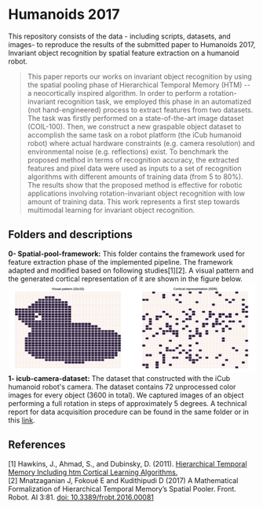 # Humanoids 2017

This repository consists of the data - including scripts, datasets, and images- to reproduce the results of the submitted paper to Humanoids 2017, Invariant object recognition by spatial feature extraction on a humanoid robot. 

> This paper reports our works on invariant object recognition by using the spatial pooling phase of Hierarchical Temporal Memory (HTM) -- a neocortically inspired algorithm.   In order to perform a rotation-invariant recognition task,  we employed this phase in an automatized (not hand-engineered) process to extract features from two datasets. The task was firstly performed on a state-of-the-art image dataset (COIL-100). Then, we construct a new graspable object dataset to accomplish the same task on a robot platform (the iCub humanoid robot) where actual hardware constraints (e.g. camera resolution) and environmental noise (e.g. reflections) exist. To benchmark the proposed method in terms of recognition accuracy, the extracted features and pixel data were used as inputs to a set of recognition algorithms with different amounts of training data (from 5 to 80%).  The results show that the proposed method is effective for robotic applications involving rotation-invariant object recognition with low amount of training data. This work represents a first step towards multimodal learning for invariant object recognition.  


## Folders and descriptions  
**0- Spatial-pool-framework:**  This folder contains the framework used for feature extraction phase of the implemented pipeline. The framework adapted and modified based on following studies[1][2]. A visual pattern and the generated cortical representation of it are shown in the figure below.![Visual pattern and cortical represention ](Figures/io.png)   
**1- icub-camera-dataset:**  The dataset that constructed with the iCub humanoid robot's camera. The dataset contains 72 unprocessed color images for every object (3600 in total). We captured images of an object performing a full rotation in steps of approximately 5 degrees. A technical report for data acquisition procedure can be found in the same folder or in this [link](icub-camera-dataset/report/dataset_report.pdf).    

 	

## References
[1] Hawkins, J., Ahmad, S., and Dubinsky, D. (2011). [Hierarchical Temporal Memory Including htm Cortical Learning Algorithms.](http://numenta.org/resources/HTM_CorticalLearningAlgorithms.pdf)  
[2] Mnatzaganian J, Fokoué E and Kudithipudi D (2017) A Mathematical Formalization of Hierarchical Temporal Memory’s Spatial Pooler. Front. Robot. AI 3:81. [doi: 10.3389/frobt.2016.00081](http://10.3389/frobt.2016.00081) 
